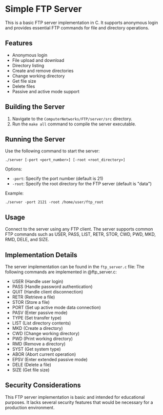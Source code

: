 # Simple FTP Server

This is a basic FTP server implementation in C. It supports anonymous login and provides essential FTP commands for file and directory operations.

## Features

- Anonymous login
- File upload and download
- Directory listing
- Create and remove directories
- Change working directory
- Get file size
- Delete files
- Passive and active mode support

## Building the Server

1. Navigate to the `ComputerNetworks/FTP/server/src` directory.
2. Run the `make all` command to compile the server executable.

## Running the Server

Use the following command to start the server:

```
./server [-port <port_number>] [-root <root_directory>]
```

Options:
- `-port`: Specify the port number (default is 21)
- `-root`: Specify the root directory for the FTP server (default is "data")

Example:
```
./server -port 2121 -root /home/user/ftp_root
```

## Usage

Connect to the server using any FTP client. The server supports common FTP commands such as USER, PASS, LIST, RETR, STOR, CWD, PWD, MKD, RMD, DELE, and SIZE.

## Implementation Details

The server implementation can be found in the `ftp_server.c` file:
The following commands are implemented in @ftp_server.c:
- USER (Handle user login)
- PASS (Handle password authentication)
- QUIT (Handle client disconnection)
- RETR (Retrieve a file)
- STOR (Store a file)
- PORT (Set up active mode data connection)
- PASV (Enter passive mode)
- TYPE (Set transfer type)
- LIST (List directory contents)
- MKD (Create a directory)
- CWD (Change working directory)
- PWD (Print working directory)
- RMD (Remove a directory)
- SYST (Get system type)
- ABOR (Abort current operation)
- EPSV (Enter extended passive mode)
- DELE (Delete a file)
- SIZE (Get file size)


## Security Considerations

This FTP server implementation is basic and intended for educational purposes. It lacks several security features that would be necessary for a production environment.
